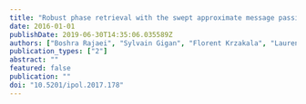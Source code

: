 ```yaml
---
title: "Robust phase retrieval with the swept approximate message passing (prSAMP) algorithm"
date: 2016-01-01
publishDate: 2019-06-30T14:35:06.035589Z
authors: ["Boshra Rajaei", "Sylvain Gigan", "Florent Krzakala", "Laurent Daudet"]
publication_types: ["2"]
abstract: ""
featured: false
publication: ""
doi: "10.5201/ipol.2017.178"
---
```


